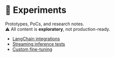 # 🧪 Experiments

Prototypes, PoCs, and research notes.  
⚠️ All content is **exploratory**, not production-ready.  

- [LangChain integrations](langchain.md)  
- [Streaming inference tests](streaming.md)  
- [Custom fine-tuning](fine-tuning.md)  
